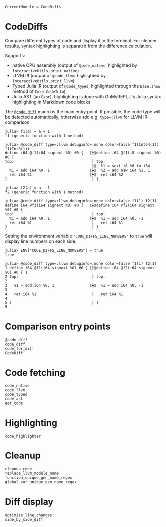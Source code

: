 ```@meta
CurrentModule = CodeDiffs
```

# CodeDiffs

Compare different types of code and display it in the terminal.
For cleaner results, syntax highlighting is separated from the difference calculation.

Supports:
 - native CPU assembly (output of `@code_native`, highlighted by `InteractiveUtils.print_native`)
 - LLVM IR (output of `@code_llvm`, highlighted by `InteractiveUtils.print_llvm`)
 - Typed Julia IR (output of `@code_typed`, highlighted through the `Base.show` method of `Core.CodeInfo`)
 - Julia AST (an `Expr`), highlighting is done with OhMyREPL.jl's Julia syntax highlighting in Markdown code blocks

The [`@code_diff`](@ref) macro is the main entry point. If possible, the code type will be
detected automatically, otherwise add e.g. `type=:llvm` for LLVM IR comparison:

```jldoctest f1_vs_f2; setup=:(using CodeDiffs)
julia> f1(a) = a + 1
f1 (generic function with 1 method)

julia> @code_diff type=:llvm debuginfo=:none color=false f1(Int64(1)) f1(Int8(1))
define i64 @f1(i64 signext %0) #0 {   ⟪╋⟫define i64 @f1(i8 signext %0) #0 {
top:                                   ┃ top:
                                       ┣⟫  %1 = sext i8 %0 to i64
  %1 = add i64 %0, 1                  ⟪╋⟫  %2 = add nsw i64 %1, 1
  ret i64 %1                          ⟪╋⟫  ret i64 %2
}                                      ┃ }

julia> f2(a) = a - 1
f2 (generic function with 1 method)

julia> @code_diff type=:llvm debuginfo=:none color=false f1(1) f2(1)
define i64 @f1(i64 signext %0) #0 {   ⟪╋⟫define i64 @f2(i64 signext %0) #0 {
top:                                   ┃ top:
  %1 = add i64 %0, 1                  ⟪╋⟫  %1 = add i64 %0, -1
  ret i64 %1                           ┃   ret i64 %1
}                                      ┃ }
```

Setting the environment variable `"CODE_DIFFS_LINE_NUMBERS"` to `true` will display line
numbers on each side:

```jldoctest f1_vs_f2
julia> ENV["CODE_DIFFS_LINE_NUMBERS"] = true
true

julia> @code_diff type=:llvm debuginfo=:none color=false f1(1) f2(1)
1 define i64 @f1(i64 signext %0) #0 { ⟪╋⟫define i64 @f2(i64 signext %0) #0 { 1
2 top:                                 ┃ top:                                2
3   %1 = add i64 %0, 1                ⟪╋⟫  %1 = add i64 %0, -1               3
4   ret i64 %1                         ┃   ret i64 %1                        4
5 }                                    ┃ }                                   5
```

# Comparison entry points

```@docs
@code_diff
code_diff
code_for_diff
CodeDiff
```

# Code fetching

```@docs
code_native
code_llvm
code_typed
code_ast
get_code
```

# Highlighting

```@docs
code_highlighter
```

# Cleanup

```@docs
cleanup_code
replace_llvm_module_name
function_unique_gen_name_regex
global_var_unique_gen_name_regex
```

# Diff display

```@docs
optimize_line_changes!
side_by_side_diff
```
